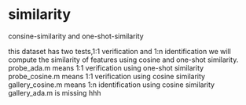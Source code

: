 # similarity
consine-similarity and one-shot-similarity

this dataset has two tests,1:1 verification and 1:n identification
we will compute the similarity of features using cosine and one-shot similarity.
probe_ada.m means 1:1 verification using one-shot similarity
probe_cosine.m means 1:1 verification using cosine similarity
gallery_cosine.m means 1:n identification using cosine similarity
gallery_ada.m is missing hhh
